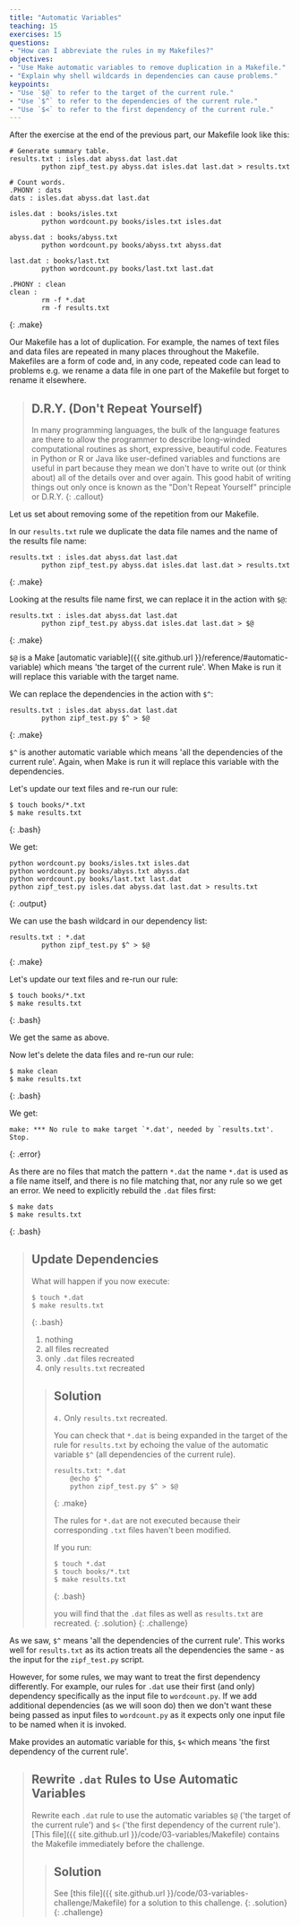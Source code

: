 ```yaml
---
title: "Automatic Variables"
teaching: 15
exercises: 15
questions:
- "How can I abbreviate the rules in my Makefiles?"
objectives:
- "Use Make automatic variables to remove duplication in a Makefile."
- "Explain why shell wildcards in dependencies can cause problems."
keypoints:
- "Use `$@` to refer to the target of the current rule."
- "Use `$^` to refer to the dependencies of the current rule."
- "Use `$<` to refer to the first dependency of the current rule."
---
```


After the exercise at the end of the previous part, our Makefile look like this:

~~~
# Generate summary table.
results.txt : isles.dat abyss.dat last.dat
        python zipf_test.py abyss.dat isles.dat last.dat > results.txt

# Count words.
.PHONY : dats
dats : isles.dat abyss.dat last.dat

isles.dat : books/isles.txt
        python wordcount.py books/isles.txt isles.dat

abyss.dat : books/abyss.txt
        python wordcount.py books/abyss.txt abyss.dat

last.dat : books/last.txt
        python wordcount.py books/last.txt last.dat

.PHONY : clean
clean :
        rm -f *.dat
        rm -f results.txt
~~~
{: .make}

Our Makefile has a lot of duplication. For example, the names of text
files and data files are repeated in many places throughout the
Makefile. Makefiles are a form of code and, in any code, repeated code
can lead to problems e.g. we rename a data file in one part of the
Makefile but forget to rename it elsewhere.

> ## D.R.Y. (Don't Repeat Yourself)
>
> In many programming languages, the bulk of the language features are
> there to allow the programmer to describe long-winded computational
> routines as short, expressive, beautiful code.  Features in Python
> or R or Java like user-defined variables and functions are useful in
> part because they mean we don't have to write out (or think about)
> all of the details over and over again.  This good habit of writing
> things out only once is known as the "Don't Repeat Yourself"
> principle or D.R.Y.
{: .callout}

Let us set about removing some of the repetition from our Makefile.

In our `results.txt` rule we duplicate the data file names and the
name of the results file name:

~~~
results.txt : isles.dat abyss.dat last.dat
        python zipf_test.py abyss.dat isles.dat last.dat > results.txt
~~~
{: .make}

Looking at the results file name first, we can replace it in the action
with `$@`:

~~~
results.txt : isles.dat abyss.dat last.dat
        python zipf_test.py abyss.dat isles.dat last.dat > $@
~~~
{: .make}

`$@` is a Make [automatic variable]({{ site.github.url }}/reference/#automatic-variable)
which means 'the target of the current rule'. When Make is run it will
replace this variable with the target name.

We can replace the dependencies in the action with `$^`:

~~~
results.txt : isles.dat abyss.dat last.dat
        python zipf_test.py $^ > $@
~~~
{: .make}

`$^` is another automatic variable which means 'all the dependencies
of the current rule'. Again, when Make is run it will replace this
variable with the dependencies.

Let's update our text files and re-run our rule:

~~~
$ touch books/*.txt
$ make results.txt
~~~
{: .bash}

We get:

~~~
python wordcount.py books/isles.txt isles.dat
python wordcount.py books/abyss.txt abyss.dat
python wordcount.py books/last.txt last.dat
python zipf_test.py isles.dat abyss.dat last.dat > results.txt
~~~
{: .output}

We can use the bash wildcard in our dependency list:

~~~
results.txt : *.dat
        python zipf_test.py $^ > $@
~~~
{: .make}

Let's update our text files and re-run our rule:

~~~
$ touch books/*.txt
$ make results.txt
~~~
{: .bash}

We get the same as above.

Now let's delete the data files and re-run our rule:

~~~
$ make clean
$ make results.txt
~~~
{: .bash}

We get:

~~~
make: *** No rule to make target `*.dat', needed by `results.txt'.  Stop.
~~~
{: .error}

As there are no files that match the pattern `*.dat` the name `*.dat`
is used as a file name itself, and there is no file matching that, nor
any rule so we get an error. We need to explicitly rebuild the `.dat`
files first:

~~~
$ make dats
$ make results.txt
~~~
{: .bash}

> ## Update Dependencies
>
> What will happen if you now execute:
>
> ~~~
> $ touch *.dat
> $ make results.txt
> ~~~
> {: .bash}
>
> 1. nothing
> 2. all files recreated
> 3. only `.dat` files recreated
> 4. only `results.txt` recreated
>
> > ## Solution
> > `4.` Only `results.txt` recreated.
> >
> > You can check that `*.dat` is being expanded in the target of the rule
> > for `results.txt` by echoing the value of the automatic variable `$^`
> > (all dependencies of the current rule).
> >
> > ~~~
> > results.txt: *.dat
> >     @echo $^
> >     python zipf_test.py $^ > $@
> > ~~~
> > {: .make}
> >
> > The rules for `*.dat` are not executed because their corresponding `.txt` files
> > haven't been modified.
> >
> > If you run:
> >
> > ~~~
> > $ touch *.dat
> > $ touch books/*.txt
> > $ make results.txt
> > ~~~
> > {: .bash}
> >
> > you will find that the `.dat` files as well as `results.txt` are recreated.
> {: .solution}
{: .challenge}

As we saw, `$^` means 'all the dependencies of the current rule'. This
works well for `results.txt` as its action treats all the dependencies
the same - as the input for the `zipf_test.py` script.

However, for some rules, we may want to treat the first dependency
differently. For example, our rules for `.dat` use their first (and
only) dependency specifically as the input file to `wordcount.py`. If
we add additional dependencies (as we will soon do) then we don't want
these being passed as input files to `wordcount.py` as it expects only
one input file to be named when it is invoked.

Make provides an automatic variable for this, `$<` which means 'the
first dependency of the current rule'.

> ## Rewrite `.dat` Rules to Use Automatic Variables
>
> Rewrite each `.dat` rule to use the automatic variables `$@` ('the
> target of the current rule') and `$<` ('the first dependency of the
> current rule').
> [This file]({{ site.github.url }}/code/03-variables/Makefile) contains
> the Makefile immediately before the challenge.
>
> > ## Solution
> > See [this file]({{ site.github.url }}/code/03-variables-challenge/Makefile)
> > for a solution to this challenge.
> {: .solution}
{: .challenge}

